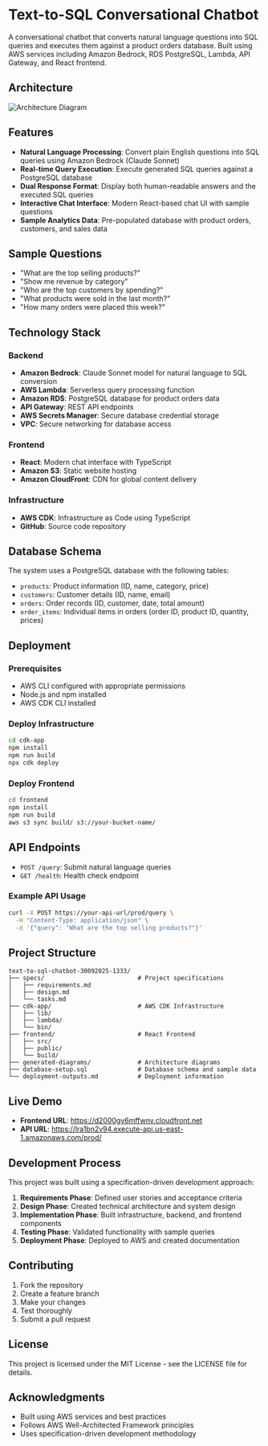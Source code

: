 # Text-to-SQL Conversational Chatbot

A conversational chatbot that converts natural language questions into SQL queries and executes them against a product orders database. Built using AWS services including Amazon Bedrock, RDS PostgreSQL, Lambda, API Gateway, and React frontend.

## Architecture

![Architecture Diagram](generated-diagrams/text-to-sql-architecture.png)

## Features

- **Natural Language Processing**: Convert plain English questions into SQL queries using Amazon Bedrock (Claude Sonnet)
- **Real-time Query Execution**: Execute generated SQL queries against a PostgreSQL database
- **Dual Response Format**: Display both human-readable answers and the executed SQL queries
- **Interactive Chat Interface**: Modern React-based chat UI with sample questions
- **Sample Analytics Data**: Pre-populated database with product orders, customers, and sales data

## Sample Questions

- "What are the top selling products?"
- "Show me revenue by category"
- "Who are the top customers by spending?"
- "What products were sold in the last month?"
- "How many orders were placed this week?"

## Technology Stack

### Backend
- **Amazon Bedrock**: Claude Sonnet model for natural language to SQL conversion
- **AWS Lambda**: Serverless query processing function
- **Amazon RDS**: PostgreSQL database for product orders data
- **API Gateway**: REST API endpoints
- **AWS Secrets Manager**: Secure database credential storage
- **VPC**: Secure networking for database access

### Frontend
- **React**: Modern chat interface with TypeScript
- **Amazon S3**: Static website hosting
- **Amazon CloudFront**: CDN for global content delivery

### Infrastructure
- **AWS CDK**: Infrastructure as Code using TypeScript
- **GitHub**: Source code repository

## Database Schema

The system uses a PostgreSQL database with the following tables:

- `products`: Product information (ID, name, category, price)
- `customers`: Customer details (ID, name, email)
- `orders`: Order records (ID, customer, date, total amount)
- `order_items`: Individual items in orders (order ID, product ID, quantity, prices)

## Deployment

### Prerequisites
- AWS CLI configured with appropriate permissions
- Node.js and npm installed
- AWS CDK CLI installed

### Deploy Infrastructure
```bash
cd cdk-app
npm install
npm run build
npx cdk deploy
```

### Deploy Frontend
```bash
cd frontend
npm install
npm run build
aws s3 sync build/ s3://your-bucket-name/
```

## API Endpoints

- `POST /query`: Submit natural language queries
- `GET /health`: Health check endpoint

### Example API Usage

```bash
curl -X POST https://your-api-url/prod/query \
  -H "Content-Type: application/json" \
  -d '{"query": "What are the top selling products?"}'
```

## Project Structure

```
text-to-sql-chatbot-30092025-1333/
├── specs/                          # Project specifications
│   ├── requirements.md
│   ├── design.md
│   └── tasks.md
├── cdk-app/                        # AWS CDK Infrastructure
│   ├── lib/
│   ├── lambda/
│   └── bin/
├── frontend/                       # React Frontend
│   ├── src/
│   ├── public/
│   └── build/
├── generated-diagrams/             # Architecture diagrams
├── database-setup.sql              # Database schema and sample data
└── deployment-outputs.md           # Deployment information
```

## Live Demo

- **Frontend URL**: https://d2000gv6mffwnv.cloudfront.net
- **API URL**: https://lra1bn2v94.execute-api.us-east-1.amazonaws.com/prod/

## Development Process

This project was built using a specification-driven development approach:

1. **Requirements Phase**: Defined user stories and acceptance criteria
2. **Design Phase**: Created technical architecture and system design
3. **Implementation Phase**: Built infrastructure, backend, and frontend components
4. **Testing Phase**: Validated functionality with sample queries
5. **Deployment Phase**: Deployed to AWS and created documentation

## Contributing

1. Fork the repository
2. Create a feature branch
3. Make your changes
4. Test thoroughly
5. Submit a pull request

## License

This project is licensed under the MIT License - see the LICENSE file for details.

## Acknowledgments

- Built using AWS services and best practices
- Follows AWS Well-Architected Framework principles
- Uses specification-driven development methodology